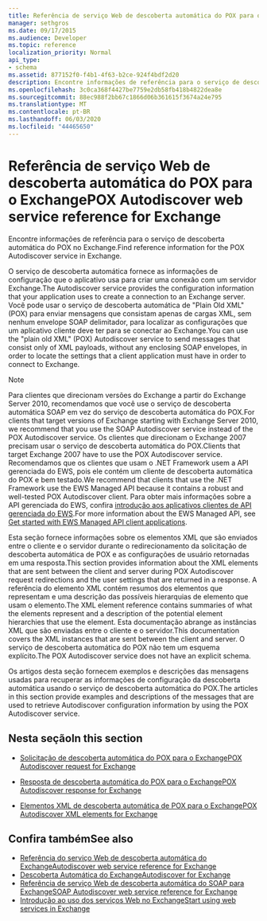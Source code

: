 ```yaml
---
title: Referência de serviço Web de descoberta automática do POX para o Exchange
manager: sethgros
ms.date: 09/17/2015
ms.audience: Developer
ms.topic: reference
localization_priority: Normal
api_type:
- schema
ms.assetid: 877152f0-f4b1-4f63-b2ce-924f4bdf2d20
description: Encontre informações de referência para o serviço de descoberta automática do POX no Exchange.
ms.openlocfilehash: 3c0ca368f4427be7759e2db58fb418b4822dea8e
ms.sourcegitcommit: 88ec988f2bb67c1866d06b361615f3674a24e795
ms.translationtype: MT
ms.contentlocale: pt-BR
ms.lasthandoff: 06/03/2020
ms.locfileid: "44465650"
---
```

# <a name="pox-autodiscover-web-service-reference-for-exchange"></a><span data-ttu-id="fa5d9-103">Referência de serviço Web de descoberta automática do POX para o Exchange</span><span class="sxs-lookup"><span data-stu-id="fa5d9-103">POX Autodiscover web service reference for Exchange</span></span>

<span data-ttu-id="fa5d9-104">Encontre informações de referência para o serviço de descoberta automática do POX no Exchange.</span><span class="sxs-lookup"><span data-stu-id="fa5d9-104">Find reference information for the POX Autodiscover service in Exchange.</span></span>
  
<span data-ttu-id="fa5d9-105">O serviço de descoberta automática fornece as informações de configuração que o aplicativo usa para criar uma conexão com um servidor Exchange.</span><span class="sxs-lookup"><span data-stu-id="fa5d9-105">The Autodiscover service provides the configuration information that your application uses to create a connection to an Exchange server.</span></span> <span data-ttu-id="fa5d9-106">Você pode usar o serviço de descoberta automática de "Plain Old XML" (POX) para enviar mensagens que consistam apenas de cargas XML, sem nenhum envelope SOAP delimitador, para localizar as configurações que um aplicativo cliente deve ter para se conectar ao Exchange.</span><span class="sxs-lookup"><span data-stu-id="fa5d9-106">You can use the "plain old XML" (POX) Autodiscover service to send messages that consist only of XML payloads, without any enclosing SOAP envelopes, in order to locate the settings that a client application must have in order to connect to Exchange.</span></span>
  
> [!NOTE]
> <span data-ttu-id="fa5d9-107">Para clientes que direcionam versões do Exchange a partir do Exchange Server 2010, recomendamos que você use o serviço de descoberta automática SOAP em vez do serviço de descoberta automática do POX.</span><span class="sxs-lookup"><span data-stu-id="fa5d9-107">For clients that target versions of Exchange starting with Exchange Server 2010, we recommend that you use the SOAP Autodiscover service instead of the POX Autodiscover service.</span></span> <span data-ttu-id="fa5d9-108">Os clientes que direcionam o Exchange 2007 precisam usar o serviço de descoberta automática do POX.</span><span class="sxs-lookup"><span data-stu-id="fa5d9-108">Clients that target Exchange 2007 have to use the POX Autodiscover service.</span></span> <span data-ttu-id="fa5d9-109">Recomendamos que os clientes que usam o .NET Framework usem a API gerenciada do EWS, pois ele contém um cliente de descoberta automática do POX e bem testado.</span><span class="sxs-lookup"><span data-stu-id="fa5d9-109">We recommend that clients that use the .NET Framework use the EWS Managed API because it contains a robust and well-tested POX Autodiscover client.</span></span> <span data-ttu-id="fa5d9-110">Para obter mais informações sobre a API gerenciada do EWS, confira [introdução aos aplicativos clientes de API gerenciada do EWS](https://msdn.microsoft.com/library/c2267733-6f4f-49e5-9614-1e4a24c3af1a%28Office.15%29.aspx).</span><span class="sxs-lookup"><span data-stu-id="fa5d9-110">For more information about the EWS Managed API, see [Get started with EWS Managed API client applications](https://msdn.microsoft.com/library/c2267733-6f4f-49e5-9614-1e4a24c3af1a%28Office.15%29.aspx).</span></span> 
  
<span data-ttu-id="fa5d9-111">Esta seção fornece informações sobre os elementos XML que são enviados entre o cliente e o servidor durante o redirecionamento da solicitação de descoberta automática de POX e as configurações de usuário retornadas em uma resposta.</span><span class="sxs-lookup"><span data-stu-id="fa5d9-111">This section provides information about the XML elements that are sent between the client and server during POX Autodiscover request redirections and the user settings that are returned in a response.</span></span> <span data-ttu-id="fa5d9-112">A referência do elemento XML contém resumos dos elementos que representam e uma descrição das possíveis hierarquias de elemento que usam o elemento.</span><span class="sxs-lookup"><span data-stu-id="fa5d9-112">The XML element reference contains summaries of what the elements represent and a description of the potential element hierarchies that use the element.</span></span> <span data-ttu-id="fa5d9-113">Esta documentação abrange as instâncias XML que são enviadas entre o cliente e o servidor.</span><span class="sxs-lookup"><span data-stu-id="fa5d9-113">This documentation covers the XML instances that are sent between the client and server.</span></span> <span data-ttu-id="fa5d9-114">O serviço de descoberta automática do POX não tem um esquema explícito.</span><span class="sxs-lookup"><span data-stu-id="fa5d9-114">The POX Autodiscover service does not have an explicit schema.</span></span>
  
<span data-ttu-id="fa5d9-115">Os artigos desta seção fornecem exemplos e descrições das mensagens usadas para recuperar as informações de configuração da descoberta automática usando o serviço de descoberta automática do POX.</span><span class="sxs-lookup"><span data-stu-id="fa5d9-115">The articles in this section provide examples and descriptions of the messages that are used to retrieve Autodiscover configuration information by using the POX Autodiscover service.</span></span> 
  
## <a name="in-this-section"></a><span data-ttu-id="fa5d9-116">Nesta seção</span><span class="sxs-lookup"><span data-stu-id="fa5d9-116">In this section</span></span>
<span data-ttu-id="fa5d9-117"><a name="bk_InThisSection"> </a></span><span class="sxs-lookup"><span data-stu-id="fa5d9-117"><a name="bk_InThisSection"> </a></span></span>

- [<span data-ttu-id="fa5d9-118">Solicitação de descoberta automática do POX para o Exchange</span><span class="sxs-lookup"><span data-stu-id="fa5d9-118">POX Autodiscover request for Exchange</span></span>](pox-autodiscover-request-for-exchange.md)
    
- [<span data-ttu-id="fa5d9-119">Resposta de descoberta automática do POX para o Exchange</span><span class="sxs-lookup"><span data-stu-id="fa5d9-119">POX Autodiscover response for Exchange</span></span>](pox-autodiscover-response-for-exchange.md)
    
- [<span data-ttu-id="fa5d9-120">Elementos XML de descoberta automática de POX para o Exchange</span><span class="sxs-lookup"><span data-stu-id="fa5d9-120">POX Autodiscover XML elements for Exchange</span></span>](pox-autodiscover-xml-elements-for-exchange.md)
    
## <a name="see-also"></a><span data-ttu-id="fa5d9-121">Confira também</span><span class="sxs-lookup"><span data-stu-id="fa5d9-121">See also</span></span>

- [<span data-ttu-id="fa5d9-122">Referência do serviço Web de descoberta automática do Exchange</span><span class="sxs-lookup"><span data-stu-id="fa5d9-122">Autodiscover web service reference for Exchange</span></span>](autodiscover-web-service-reference-for-exchange.md)
- [<span data-ttu-id="fa5d9-123">Descoberta Automática do Exchange</span><span class="sxs-lookup"><span data-stu-id="fa5d9-123">Autodiscover for Exchange</span></span>](../exchange-web-services/autodiscover-for-exchange.md)   
- [<span data-ttu-id="fa5d9-124">Referência de serviço Web de descoberta automática do SOAP para Exchange</span><span class="sxs-lookup"><span data-stu-id="fa5d9-124">SOAP Autodiscover web service reference for Exchange</span></span>](soap-autodiscover-web-service-reference-for-exchange.md)
- [<span data-ttu-id="fa5d9-125">Introdução ao uso dos serviços Web no Exchange</span><span class="sxs-lookup"><span data-stu-id="fa5d9-125">Start using web services in Exchange</span></span>](../exchange-web-services/start-using-web-services-in-exchange.md)
    

